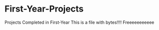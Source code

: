 # First-Year-Projects
Projects Completed in First-Year
 This is a file with bytes!!!! Freeeeeeeeeee
